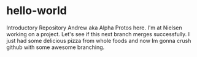 # hello-world
Introductory Repository
Andrew aka Alpha Protos here. I'm at Nielsen working on a project. Let's see if this next branch merges successfully. I just had some delicious pizza from whole foods and now Im gonna crush github with some awesome branching.
